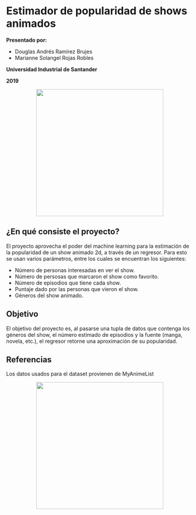 # Estimador de popularidad de shows animados
**Presentado por:**
- Douglas Andrés Ramírez Brujes
- Marianne Solangel Rojas Robles

**Universidad Industrial de Santander**

**2019**

<p align="center"><img src="http://garza.uis.edu.co/idayregreso/images/logoUIS.jpg" width="342" heigth="166"></p>

## ¿En qué consiste el proyecto?
El proyecto aprovecha el poder del machine learning para la estimación de la popularidad de un show animado 2d,
a través de un regresor.
Para esto se usan varios parámetros, entre los cuales se encuentran los siguientes:
- Número de personas interesadas en ver el show.
- Número de persosas que marcaron el show como favorito.
- Número de episodios que tiene cada show.
- Puntaje dado por las personas que vieron el show.
- Géneros del show animado.

## Objetivo
El objetivo del proyecto es, al pasarse una tupla de datos que contenga los géneros del show,
el número estimado de episodios y la fuente (manga, novela, etc.), el regresor retorne una aproximación de su popularidad.

## Referencias
Los datos usados para el dataset provienen de MyAnimeList
<p align="center"><img src="https://image4.owler.com/logo/myanimelist_owler_20160226_213523_original.png" width="342" heigth="166"></p>
